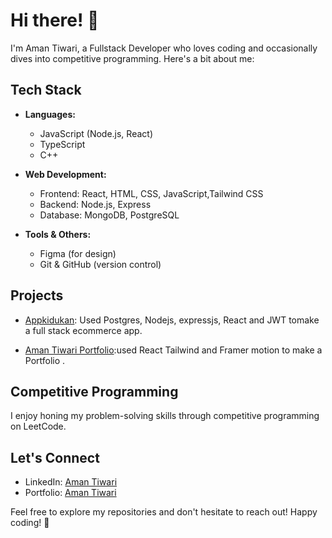 # Hi there! 👋

I'm Aman Tiwari, a Fullstack Developer who loves coding and occasionally dives into competitive programming. Here's a bit about me:

## Tech Stack

- **Languages:**
  - JavaScript (Node.js, React)
  - TypeScript
  - C++
  
- **Web Development:**
  - Frontend: React, HTML, CSS, JavaScript,Tailwind CSS
  - Backend: Node.js, Express
  - Database: MongoDB, PostgreSQL
  
- **Tools & Others:**
  - Figma (for design)
  - Git & GitHub (version control)
  
## Projects

- [Appkidukan](/aapkidukan2.0): Used Postgres, Nodejs, expressjs, React and JWT tomake a full stack ecommerce app.

- [Aman Tiwari Portfolio]():used React Tailwind and Framer motion to make a Portfolio .

## Competitive Programming

I enjoy honing my problem-solving skills through competitive programming on LeetCode.

## Let's Connect

- LinkedIn: [Aman Tiwari](https://in.linkedin.com/in/aman-tiwari-526047237)
- Portfolio: [Aman Tiwari](amantiwariportfolio.vercel.app)

Feel free to explore my repositories and don't hesitate to reach out! Happy coding! 🚀
